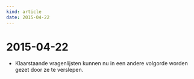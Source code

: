 ```yaml
---
kind: article
date: 2015-04-22
---
```


# 2015-04-22

* Klaarstaande vragenlijsten kunnen nu in een andere volgorde worden gezet door ze te verslepen.

